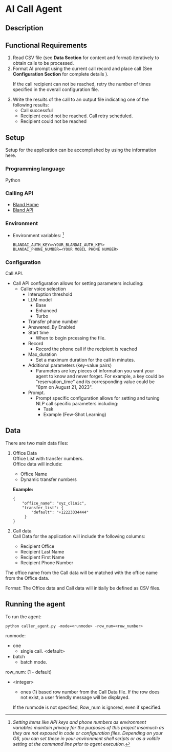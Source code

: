 # AI Call Agent

## Description

## Functional Requirements
1. Read CSV file (see **Data Section** for content and format) iteratively to obtain calls to be processed.
2. Format AI prompt using the current call record and place call (See **Configuration Section** for complete details ). <p>
If the call recipient can not be reached, retry the number of times specified in the overall configuration file. 
3. Write the results of the call to an output file indicating one of the following results:
    - Call successful
    - Recipient could not be reached. Call retry scheduled.
    - Recipient could not be reached
## Setup 
Setup for the application can be accomplished by using the information here.

### Programming language
Python
### Calling API
- [Bland Home](https://www.bland.ai/)
- [Bland API](https://docs.bland.ai/api-v1/post/calls)

### Environment
- Environment variables: [^1]

    ```
    BLANDAI_AUTH_KEY=<YOUR_BLANDAI_AUTH_KEY>
    BLANDAI_PHONE_NUMBER=<YOUR MOBIL PHONE NUMBER>

    ```
[^1]: *Setting items like API keys and phone numbers as environment variables maintain privacy for the purposes of this project insomuch as they are not exposed in code or configuration files. Depending on your OS, you can set these in your environment shell scripts or as a volitile setting at the command line prior to agent execution.*

### Configuration
Call API. 
- Call API  configuration allows for setting parameters including:
    -  Caller voice selection
        - Interuption threshold
        - LLM model
            - Base
            - Enhanced
            - Turbo
        -  Transfer phone number
        - Answered_By Enabled
        - Start time
            - When to begin prcessing the file.
        - Record
            - Record the phone call if the recipient is reached
        - Max_duration
            - Set a maximum duration for the call in minutes.
        - Additional parameters (key-value pairs)
            - Parameters are key pieces of information you want your agent to know and never forget. For example, a key could be "reservation_time" and its corresponding value could be "8pm on August 21, 2023".
        - Prompt.
            - Prompt specific configuration allows for setting and tuning NLP call specific parameters including:
                - Task
                - Example (Few-Shot Learning)


## Data
There are two main data files:
1. Office Data <br>
Office List with transfer numbers. <br>
Office data will include:
    - Office Name
    - Dynamic transfer numbers

    **Example:**
    ```
    {
        "office_name": "xyz_clinic",
        "transfer_list": {
            "default": "+12223334444"
         }
    }
    ```
2. Call data <br>
Call Data for the application will include the following columns:
    - Recipient Office
    - Recipient Last Name
    - Recipient First Name
    - Recipient Phone Number

The office name from the Call data will be matched with the office name from the Office data.

Format:
The Office data and Call data will initially be defined as CSV files.

## Running the agent
To run the agent:
```
python caller_agent.py -mode=<runmode> -row_num=<row_number>
```
runmode: 
- one 
    - single call. \<default\> 
- batch
    - batch mode.

row_num: (1 - default)
- \<integer\> 
    - ones (1) based row number from the  Call Data file. If the row does not exist, a user friendly message will be displayed.

    If the runmode is not specified, Row_num is ignored, even if specified.